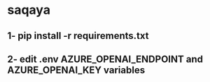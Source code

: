 # saqaya

## 1- pip install -r requirements.txt

## 2- edit .env AZURE_OPENAI_ENDPOINT and AZURE_OPENAI_KEY variables
